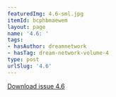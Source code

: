 ```yaml
---
featuredImg: 4.6-sml.jpg
itemId: bcphbmaewem
layout: page
name: '4.6: '
tags:
- hasAuthor: dreamnetwork
- hasTag: dream-network-volume-4
type: post
urlSlug: '4.6'
---
```

<a href="../files/pdfs/Volume_4/4.6-Dream-Network-Bulletin_Volume-4-Number-6.pdf" download="">Download issue 4.6</a>